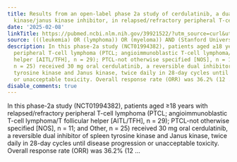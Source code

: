 ```yaml
---
title: Results from an open-label phase 2a study of cerdulatinib, a dual spleen tyrosine
  kinase/janus kinase inhibitor, in relapsed/refractory peripheral T-cell lymphoma
date: '2025-02-08'
linkTitle: https://pubmed.ncbi.nlm.nih.gov/39921522/?utm_source=curl&utm_medium=rss&utm_campaign=pubmed-2&utm_content=1Rkszs2HVZ2RHP33OibaNFew6VK-LzjJWTD4GwmLlk8B-wCceh&fc=20220923065203&ff=20250209170437&v=2.18.0.post9+e462414
source: (((leukemia) OR (lymphoma)) OR (myeloma)) AND (Stanford University[Affiliation])
description: In this phase-2a study (NCT01994382), patients aged ≥18 years with relapsed/refractory
  peripheral T-cell lymphoma (PTCL; angioimmunoblastic T-cell lymphoma/T follicular
  helper [AITL/TFH], n = 29); PTCL-not otherwise specified [NOS], n = 11; and Other,
  n = 25) received 30 mg oral cerdulatinib, a reversible dual inhibitor of spleen
  tyrosine kinase and Janus kinase, twice daily in 28-day cycles until disease progression
  or unacceptable toxicity. Overall response rate (ORR) was 36.2% (12 ...
disable_comments: true
---
```

In this phase-2a study (NCT01994382), patients aged ≥18 years with relapsed/refractory peripheral T-cell lymphoma (PTCL; angioimmunoblastic T-cell lymphoma/T follicular helper [AITL/TFH], n = 29); PTCL-not otherwise specified [NOS], n = 11; and Other, n = 25) received 30 mg oral cerdulatinib, a reversible dual inhibitor of spleen tyrosine kinase and Janus kinase, twice daily in 28-day cycles until disease progression or unacceptable toxicity. Overall response rate (ORR) was 36.2% (12 ...